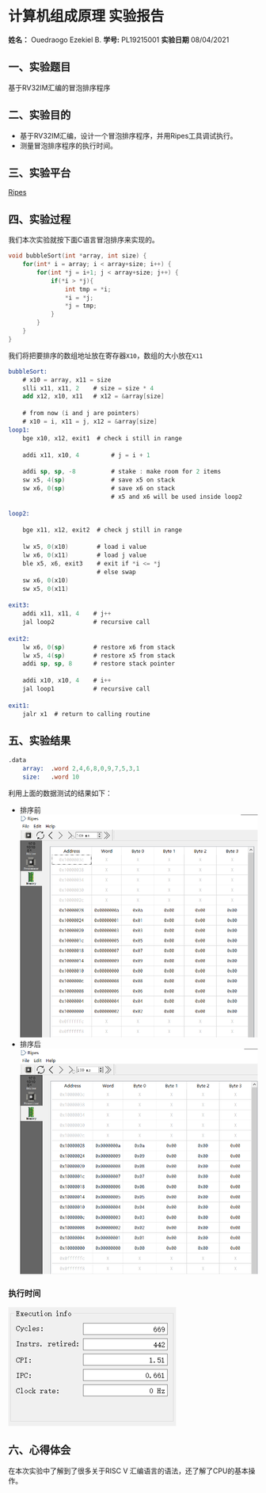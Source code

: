 # 计算机组成原理 实验报告

**姓名：** Ouedraogo Ezekiel B. **学号:** PL19215001 **实验日期** 08/04/2021

## 一、实验题目

基于RV32IM汇编的冒泡排序程序

## 二、实验目的

* 基于RV32IM汇编，设计一个冒泡排序程序，并用Ripes工具调试执行。
* 测量冒泡排序程序的执行时间。

## 三、实验平台

[Ripes](https://github.com/mortbopet/Ripes)

## 四、实验过程

我们本次实验就按下面C语言冒泡排序来实现的。

```c
void bubbleSort(int *array, int size) {
    for(int* i = array; i < array+size; i++) {
        for(int *j = i+1; j < array+size; j++) {
            if(*i > *j){
                int tmp = *i;
                *i = *j;
                *j = tmp;
            }
        }
    }
}
```

我们将把要排序的数组地址放在寄存器```X10```，数组的大小放在```X11```

```nasm
bubbleSort:
	# x10 = array, x11 = size
	slli x11, x11, 2    # size = size * 4
	add x12, x10, x11   # x12 = &array[size]
	
	# from now (i and j are pointers)
    # x10 = i, x11 = j, x12 = &array[size]
loop1:
	bge x10, x12, exit1  # check i still in range

	addi x11, x10, 4         # j = i + 1

	addi sp, sp, -8          # stake : make room for 2 items
	sw x5, 4(sp)	         # save x5 on stack
	sw x6, 0(sp)	         # save x6 on stack
                             # x5 and x6 will be used inside loop2

loop2:

	bge x11, x12, exit2  # check j still in range

	lw x5, 0(x10)        # load i value
	lw x6, 0(x11)    	 # load j value
	ble x5, x6, exit3    # exit if *i <= *j
                         # else swap
	sw x6, 0(x10)
	sw x5, 0(x11)

exit3:
	addi x11, x11, 4    # j++
	jal loop2           # recursive call

exit2:
	lw x6, 0(sp)        # restore x6 from stack
	lw x5, 4(sp)        # restore x5 from stack
	addi sp, sp, 8      # restore stack pointer

	addi x10, x10, 4    # i++
	jal loop1           # recursive call

exit1:
	jalr x1  # return to calling routine
```

## 五、实验结果

```nasm
.data
	array:  .word 2,4,6,8,0,9,7,5,3,1
	size:	.word 10
```

利用上面的数据测试的结果如下：

* 排序前
![array before sort](images/before.png)
* 排序后
![array after sort](images/after.png)

### 执行时间

![execution info](images/exec-info.png)

## 六、心得体会

在本次实验中了解到了很多关于RISC V 汇编语言的语法，还了解了CPU的基本操作。
